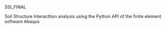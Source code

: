 SSI_FINAL

Soil Structure Interacttion analysis using the Python API of the finite element software Abaqus
